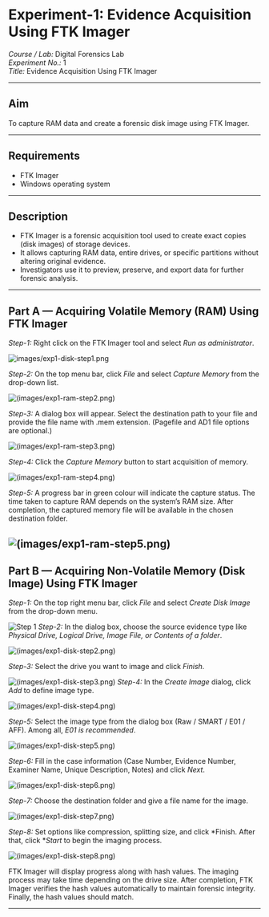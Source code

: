 # Experiment-1: Evidence Acquisition Using FTK Imager

*Course / Lab:* Digital Forensics Lab  
*Experiment No.:* 1  
*Title:* Evidence Acquisition Using FTK Imager  

---

## Aim
To capture RAM data and create a forensic disk image using FTK Imager.

---

## Requirements
- FTK Imager  
- Windows operating system  

---

## Description
- FTK Imager is a forensic acquisition tool used to create exact copies (disk images) of storage devices.  
- It allows capturing RAM data, entire drives, or specific partitions without altering original evidence.  
- Investigators use it to preview, preserve, and export data for further forensic analysis.  

---

## Part A — Acquiring Volatile Memory (RAM) Using FTK Imager

*Step-1:* Right click on the FTK Imager tool and select *Run as administrator*.  

![images/exp1-disk-step1.png](https://github.com/charan767092/Digital-forensic/blob/b8ca0b557b99459a350dad6675154c206243a52d/images/WhatsApp%20Image%202025-08-30%20at%2000.00.09.jpeg)

*Step-2:* On the top menu bar, click *File* and select *Capture Memory* from the drop-down list.  

![(images/exp1-ram-step2.png)](https://github.com/charan767092/Digital-forensic/blob/b8ca0b557b99459a350dad6675154c206243a52d/images/WhatsApp%20Image%202025-09-02%20at%2010.27.20_b33bf9f0%20-%20Copy%20(2).jpg)

*Step-3:* A dialog box will appear. Select the destination path to your file and provide the file name with .mem extension. (Pagefile and AD1 file options are optional.)  

![(images/exp1-ram-step3.png)](https://github.com/charan767092/Digital-forensic/blob/b8ca0b557b99459a350dad6675154c206243a52d/images/WhatsApp%20Image%202025-09-02%20at%2010.27.21_8a1ee06f.jpg)

*Step-4:* Click the *Capture Memory* button to start acquisition of memory.  

![(images/exp1-ram-step4.png)](https://github.com/charan767092/Digital-forensic/blob/b8ca0b557b99459a350dad6675154c206243a52d/images/WhatsApp%20Image%202025-09-02%20at%2010.27.21_0f0239fa%20-%20Copy.jpg)

*Step-5:* A progress bar in green colour will indicate the capture status. The time taken to capture RAM depends on the system’s RAM size. After completion, the captured memory file will be available in the chosen destination folder.  

![(images/exp1-ram-step5.png)](https://github.com/charan767092/Digital-forensic/blob/2d3aaf3987088bdd64811c0be5a05bb68f5c22bb/images/WhatsApp%20Image%202025-09-01%20at%2015.03.33.jpeg)
---

## Part B — Acquiring Non-Volatile Memory (Disk Image) Using FTK Imager

*Step-1:* On the top right menu bar, click *File* and select *Create Disk Image* from the drop-down menu.  

![Step 1](https://github.com/SaicharanT-tech/Digital-Forensics-Lab-Exercises-/blob/c28d613b91ddb4dcb3005f5081b4f8077e34cd1c/Images/Screenshot%202025-09-01%20204304.png)
*Step-2:* In the dialog box, choose the source evidence type like *Physical Drive, Logical Drive, Image File, or Contents of a folder*.  

![(images/exp1-disk-step2.png)](https://github.com/charan767092/Digital-forensic/blob/2d3aaf3987088bdd64811c0be5a05bb68f5c22bb/images/WhatsApp%20Image%202025-09-02%20at%2010.27.22_87fa29a6%20-%20Copy.jpg)

*Step-3:* Select the drive you want to image and click *Finish*.  

![(images/exp1-disk-step3.png)](https://github.com/charan767092/Digital-forensic/blob/2d3aaf3987088bdd64811c0be5a05bb68f5c22bb/images/WhatsApp%20Image%202025-09-02%20at%2010.27.22_22073411.jpg)
*Step-4:* In the *Create Image* dialog, click *Add* to define image type. 

![(images/exp1-disk-step4.png)](https://github.com/charan767092/Digital-forensic/blob/2d3aaf3987088bdd64811c0be5a05bb68f5c22bb/images/WhatsApp%20Image%202025-09-02%20at%2010.27.23_2234fc52%20-%20Copy.jpg)

*Step-5:* Select the image type from the dialog box (Raw / SMART / E01 / AFF). Among all, *E01 is recommended*. 

![(images/exp1-disk-step5.png)](https://github.com/charan767092/Digital-forensic/blob/2d3aaf3987088bdd64811c0be5a05bb68f5c22bb/images/WhatsApp%20Image%202025-09-02%20at%2010.27.23_917f6a47.jpg)

*Step-6:* Fill in the case information (Case Number, Evidence Number, Examiner Name, Unique Description, Notes) and click *Next*.  

![(images/exp1-disk-step6.png)](https://github.com/charan767092/Digital-forensic/blob/2d3aaf3987088bdd64811c0be5a05bb68f5c22bb/images/WhatsApp%20Image%202025-09-02%20at%2010.35.20_6a2d25a7.jpg)

*Step-7:* Choose the destination folder and give a file name for the image.  

![(images/exp1-disk-step7.png)](https://github.com/charan767092/Digital-forensic/blob/2d3aaf3987088bdd64811c0be5a05bb68f5c22bb/images/WhatsApp%20Image%202025-09-02%20at%2010.27.24_7549af41.jpg)

*Step-8:* Set options like compression, splitting size, and click *Finish. After that, click **Start* to begin the imaging process.  

![(images/exp1-disk-step8.png)](https://github.com/charan767092/Digital-forensic/blob/2d3aaf3987088bdd64811c0be5a05bb68f5c22bb/images/WhatsApp%20Image%202025-09-02%20at%2010.27.25_849e1a20.jpg)


FTK Imager will display progress along with hash values. The imaging process may take time depending on the drive size. After completion, FTK Imager verifies the hash values automatically to maintain forensic integrity. Finally, the hash values should match.  

---
